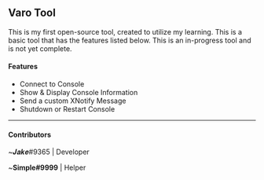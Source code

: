 Varo Tool
---------
This is my first open-source tool, created to utilize my learning. This is a basic tool that has the features listed below. This is an in-progress tool and is not yet complete.

#### Features
-  Connect to Console
-  Show & Display Console Information
-  Send a custom XNotify Message
-  Shutdown or Restart Console

-----

#### Contributors
~𝑱𝒂𝒌𝒆#9365 | Developer

~**Simple#9999** | Helper 

